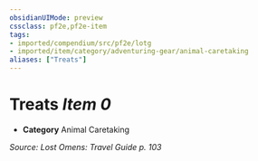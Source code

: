 ```yaml
---
obsidianUIMode: preview
cssclass: pf2e,pf2e-item
tags:
- imported/compendium/src/pf2e/lotg
- imported/item/category/adventuring-gear/animal-caretaking
aliases: ["Treats"]
---
```

# Treats *Item 0*  

- **Category** Animal Caretaking



*Source: Lost Omens: Travel Guide p. 103*